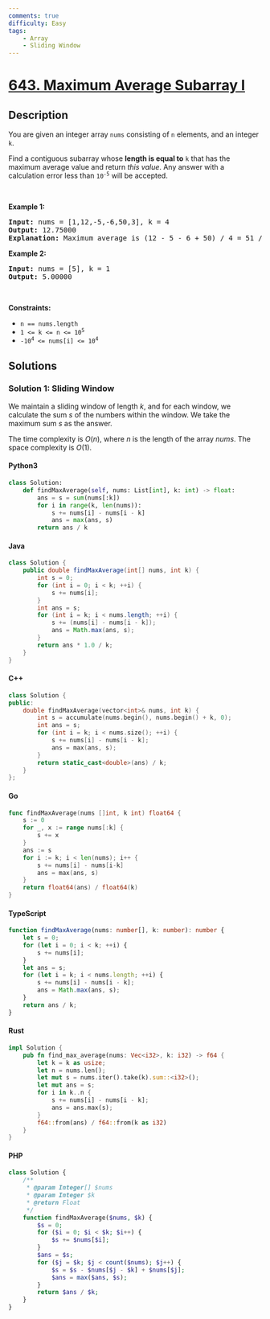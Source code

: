 ```yaml
---
comments: true
difficulty: Easy
tags:
    - Array
    - Sliding Window
---
```


<!-- problem:start -->

# [643. Maximum Average Subarray I](https://leetcode.com/problems/maximum-average-subarray-i)

## Description

<!-- description:start -->

<p>You are given an integer array <code>nums</code> consisting of <code>n</code> elements, and an integer <code>k</code>.</p>

<p>Find a contiguous subarray whose <strong>length is equal to</strong> <code>k</code> that has the maximum average value and return <em>this value</em>. Any answer with a calculation error less than <code>10<sup>-5</sup></code> will be accepted.</p>

<p>&nbsp;</p>
<p><strong class="example">Example 1:</strong></p>

<pre>
<strong>Input:</strong> nums = [1,12,-5,-6,50,3], k = 4
<strong>Output:</strong> 12.75000
<strong>Explanation:</strong> Maximum average is (12 - 5 - 6 + 50) / 4 = 51 / 4 = 12.75
</pre>

<p><strong class="example">Example 2:</strong></p>

<pre>
<strong>Input:</strong> nums = [5], k = 1
<strong>Output:</strong> 5.00000
</pre>

<p>&nbsp;</p>
<p><strong>Constraints:</strong></p>

<ul>
	<li><code>n == nums.length</code></li>
	<li><code>1 &lt;= k &lt;= n &lt;= 10<sup>5</sup></code></li>
	<li><code>-10<sup>4</sup> &lt;= nums[i] &lt;= 10<sup>4</sup></code></li>
</ul>

<!-- description:end -->

## Solutions

<!-- solution:start -->

### Solution 1: Sliding Window

We maintain a sliding window of length $k$, and for each window, we calculate the sum $s$ of the numbers within the window. We take the maximum sum $s$ as the answer.

The time complexity is $O(n)$, where $n$ is the length of the array $nums$. The space complexity is $O(1)$.

<!-- tabs:start -->

#### Python3

```python
class Solution:
    def findMaxAverage(self, nums: List[int], k: int) -> float:
        ans = s = sum(nums[:k])
        for i in range(k, len(nums)):
            s += nums[i] - nums[i - k]
            ans = max(ans, s)
        return ans / k
```

#### Java

```java
class Solution {
    public double findMaxAverage(int[] nums, int k) {
        int s = 0;
        for (int i = 0; i < k; ++i) {
            s += nums[i];
        }
        int ans = s;
        for (int i = k; i < nums.length; ++i) {
            s += (nums[i] - nums[i - k]);
            ans = Math.max(ans, s);
        }
        return ans * 1.0 / k;
    }
}
```

#### C++

```cpp
class Solution {
public:
    double findMaxAverage(vector<int>& nums, int k) {
        int s = accumulate(nums.begin(), nums.begin() + k, 0);
        int ans = s;
        for (int i = k; i < nums.size(); ++i) {
            s += nums[i] - nums[i - k];
            ans = max(ans, s);
        }
        return static_cast<double>(ans) / k;
    }
};
```

#### Go

```go
func findMaxAverage(nums []int, k int) float64 {
	s := 0
	for _, x := range nums[:k] {
		s += x
	}
	ans := s
	for i := k; i < len(nums); i++ {
		s += nums[i] - nums[i-k]
		ans = max(ans, s)
	}
	return float64(ans) / float64(k)
}
```

#### TypeScript

```ts
function findMaxAverage(nums: number[], k: number): number {
    let s = 0;
    for (let i = 0; i < k; ++i) {
        s += nums[i];
    }
    let ans = s;
    for (let i = k; i < nums.length; ++i) {
        s += nums[i] - nums[i - k];
        ans = Math.max(ans, s);
    }
    return ans / k;
}
```

#### Rust

```rust
impl Solution {
    pub fn find_max_average(nums: Vec<i32>, k: i32) -> f64 {
        let k = k as usize;
        let n = nums.len();
        let mut s = nums.iter().take(k).sum::<i32>();
        let mut ans = s;
        for i in k..n {
            s += nums[i] - nums[i - k];
            ans = ans.max(s);
        }
        f64::from(ans) / f64::from(k as i32)
    }
}
```

#### PHP

```php
class Solution {
    /**
     * @param Integer[] $nums
     * @param Integer $k
     * @return Float
     */
    function findMaxAverage($nums, $k) {
        $s = 0;
        for ($i = 0; $i < $k; $i++) {
            $s += $nums[$i];
        }
        $ans = $s;
        for ($j = $k; $j < count($nums); $j++) {
            $s = $s - $nums[$j - $k] + $nums[$j];
            $ans = max($ans, $s);
        }
        return $ans / $k;
    }
}
```

<!-- tabs:end -->

<!-- solution:end -->

<!-- problem:end -->
